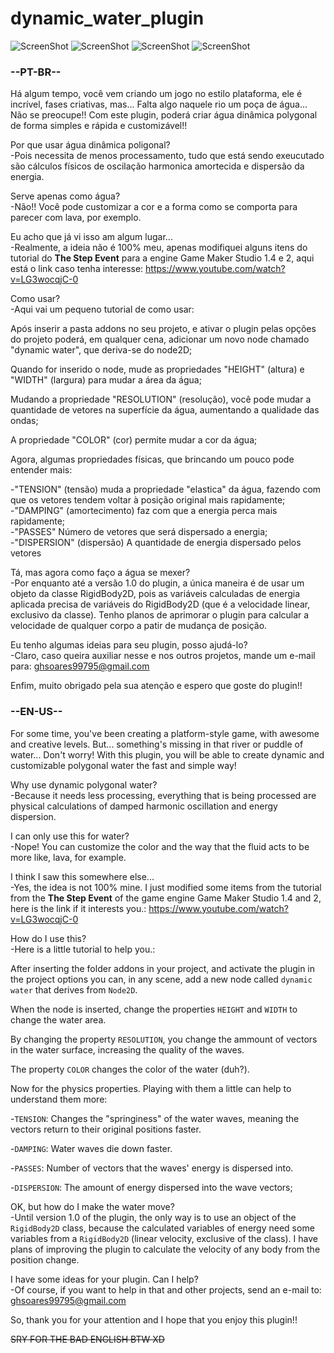 # dynamic_water_plugin
![ScreenShot](/preview2.gif)
![ScreenShot](/preview_1.png)
![ScreenShot](/preview_2.png)
![ScreenShot](/preview_3.png)


### --PT-BR--
  Há algum tempo, você vem criando um jogo no estilo plataforma, ele é incrível, fases criativas, mas... Falta algo naquele rio um poça de água... Não se preocupe!! Com este plugin, poderá criar água dinâmica polygonal de forma simples e rápida e customizável!!
 
 Por que usar água dinâmica poligonal?\
  -Pois necessita de menos processamento, tudo que está sendo exeucutado são cálculos físicos de oscilação harmonica amortecida e     dispersão da energia.
  
  Serve apenas como água?\
  -Não!! Você pode customizar a cor e a forma como se comporta para parecer com lava, por exemplo.
  
  Eu acho que já vi isso am algum lugar...\
  -Realmente, a ideia não é 100% meu, apenas modifiquei alguns itens do tutorial do **The Step Event** para a engine Game Maker Studio 1.4 e 2, aqui está o link caso tenha interesse: https://www.youtube.com/watch?v=LG3wocqjC-0 
  
  Como usar?\
  -Aqui vai um pequeno tutorial de como usar:
  
  Após inserir a pasta addons no seu projeto, e ativar o plugin pelas opções do projeto poderá, em qualquer cena, adicionar um novo node chamado "dynamic water", que deriva-se do node2D;
  
  Quando for inserido o node, mude as propriedades "HEIGHT" (altura) e "WIDTH" (largura) para mudar a área da água;
  
  Mudando a propriedade "RESOLUTION" (resolução), você pode mudar a quantidade de vetores na superfície da água, aumentando a qualidade das ondas;
  
  A propriedade "COLOR" (cor) permite mudar a cor da água;
  
  Agora, algumas propriedades físicas, que brincando um pouco pode entender mais:
  
  -"TENSION" (tensão) muda a propriedade "elastica" da água, fazendo com que os vetores tendem voltar à posição original mais rapidamente;\
  -"DAMPING" (amortecimento) faz com que a energia perca mais rapidamente;\
  -"PASSES" Número de vetores que será dispersado a energia;\
  -"DISPERSION" (dispersão) A quantidade de energia dispersado pelos vetores
  
  Tá, mas agora como faço a água se mexer?\
  -Por enquanto até a versão 1.0 do plugin, a única maneira é de usar um objeto da classe RigidBody2D, pois as variáveis calculadas de energia aplicada precisa de variáveis do RigidBody2D (que é a velocidade linear, exclusivo da classe). Tenho planos de aprimorar o plugin para calcular a velocidade de qualquer corpo a patir de mudança de posição.
  
  Eu tenho algumas ideias para seu plugin, posso ajudá-lo?\
  -Claro, caso queira auxiliar nesse e nos outros projetos, mande um e-mail para: ghsoares99795@gmail.com
  
  Enfim, muito obrigado pela sua atenção e espero que goste do plugin!!
  
  
  
  ### --EN-US--
  For some time, you've been creating a platform-style game, with awesome and creative levels. But... something's missing in that river or puddle of water... Don't worry! With this plugin, you will be able to create dynamic and customizable polygonal water the fast and simple way!
  
  Why use dynamic polygonal water?\
  -Because it needs less processing, everything that is being processed are physical calculations of damped harmonic oscillation and energy dispersion.
  
  I can only use this for water?\
  -Nope! You can customize the color and the way that the fluid acts to be more like, lava, for example.
  
  I think I saw this somewhere else...\
  -Yes, the idea is not 100% mine. I just modified some items from the tutorial from the **The Step Event** of the game engine Game Maker Studio 1.4 and 2, here is the link if it interests you.: https://www.youtube.com/watch?v=LG3wocqjC-0 
  
  How do I use this?\
  -Here is a little tutorial to help you.:
  
  
  After inserting the folder addons in your project, and activate the plugin in the project options you can, in any scene, add a new node called `dynamic water` that derives from `Node2D`.
  
  When the node is inserted, change the properties `HEIGHT` and `WIDTH` to change the water area.
  
  By changing the property `RESOLUTION`, you change the ammount of vectors in the water surface, increasing the quality of the waves.
  
  The property `COLOR` changes the color of the water (duh?).
  
  Now for the physics properties. Playing with them a little can help to understand them more:
  
  -`TENSION`: Changes the "springiness" of the water waves, meaning the vectors return to their original positions faster.
  
  -`DAMPING`: Water waves die down faster.
  
  -`PASSES`: Number of vectors that the waves' energy is dispersed into.
  
  -`DISPERSION`: The amount of energy dispersed into the wave vectors;
  
  OK, but how do I make the water move?\
  -Until version 1.0 of the plugin, the only way is to use an object of the `RigidBody2D` class, because the calculated variables of energy need some variables from a `RigidBody2D` (linear velocity, exclusive of the class). I have plans of improving the plugin to calculate the velocity of any body from the position change.
  
  I have some ideas for your plugin. Can I help?\
  -Of course, if you want to help in that and other projects, send an e-mail to: ghsoares99795@gmail.com
  
  So, thank you for your attention and I hope that you enjoy this plugin!!
  
  ~~SRY FOR THE BAD ENGLISH BTW XD~~
  
  
  
  
  
  
  
  
  
  
  

  
